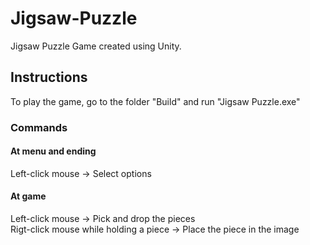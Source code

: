 # Jigsaw-Puzzle

Jigsaw Puzzle Game created using Unity.

## Instructions

To play the game, go to the folder "Build" and run "Jigsaw Puzzle.exe"

### Commands

#### At menu and ending

Left-click mouse -> Select options

#### At game

Left-click mouse -> Pick and drop the pieces <br>
Rigt-click mouse while holding a piece -> Place the piece in the image
